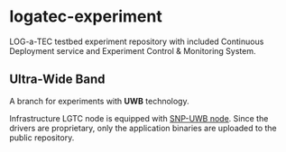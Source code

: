 # logatec-experiment

LOG-a-TEC testbed experiment repository with included Continuous Deployment service and Experiment Control & Monitoring System.

## Ultra-Wide Band

A branch for experiments with **UWB** technology.

Infrastructure LGTC node is equipped with [SNP-UWB node](http://log-a-tec.eu/hw-uwb.html). Since the drivers are proprietary, only the application binaries are uploaded to the public repository.
